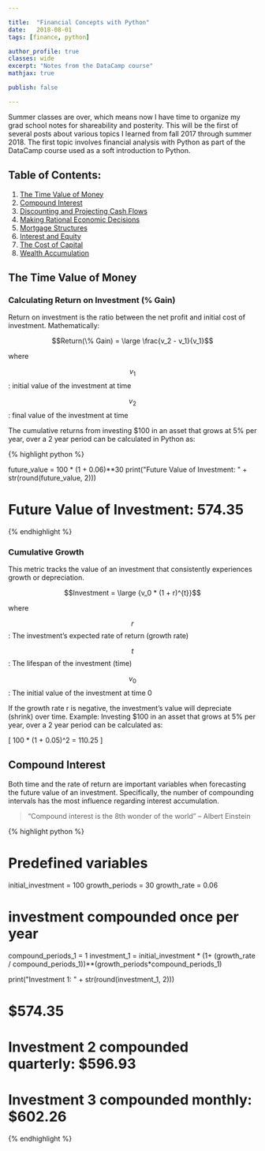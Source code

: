 ```yaml
---

title:  "Financial Concepts with Python"
date:   2018-08-01
tags: [finance, python]

author_profile: true
classes: wide
excerpt: "Notes from the DataCamp course"
mathjax: true

publish: false

---
```


Summer classes are over, which means now I have time to organize my grad school notes for shareability
and posterity. This will be the first of several posts about various topics I learned from fall 2017 
through summer 2018. The first topic involves financial analysis with Python as part of the DataCamp course 
used as a soft introduction to Python. 

## Table of Contents:
1. [The Time Value of Money](#the-time-value-of-money)
2. [Compound Interest](#compound-interest)
3. [Discounting and Projecting Cash Flows]()
4. [Making Rational Economic Decisions]()
5. [Mortgage Structures]()
6. [Interest and Equity]()
7. [The Cost of Capital]()
8. [Wealth Accumulation]()


## The Time Value of Money

### Calculating Return on Investment (% Gain)

Return on investment is the ratio between the net profit and initial cost of investment. Mathematically: 

$$Return(\% Gain) = \large \frac{v_2 - v_1}{v_1}$$

where 

$$v_1$$: initial value of the investment at time

$$v_2$$: final value of the investment at time

The cumulative returns from investing $100 in an asset that grows at 5% per year, over a 2 year period can be calculated in Python as: 

{% highlight python %}

future_value = 100 * (1 + 0.06)**30
print("Future Value of Investment: " + str(round(future_value, 2)))

# Future Value of Investment: 574.35

{% endhighlight %}

### Cumulative Growth

This metric tracks the value of an investment that consistently experiences growth or depreciation. 

$$Investment = \large {v_0 * (1 + r)^{t}}$$

where

$$r$$: The investment’s expected rate of return (growth rate)

$$t$$: The lifespan of the investment (time) 

$$v_0$$: The initial value of the investment at time 0

If the growth rate r is negative, the investment’s value will depreciate (shrink) over time. 
Example: Investing $100 in an asset that grows at 5% per year, over a 2 year period can be calculated as: 

\[ 100 * (1 + 0.05)^2 = 110.25 \]

## Compound Interest

Both time and the rate of return are important variables when forecasting the future value of an investment. Specifically, the number of compounding intervals has the most influence regarding interest accumulation. 

>“Compound interest is the 8th wonder of the world” – Albert Einstein

{% highlight python %}

# Predefined variables
initial_investment = 100
growth_periods = 30
growth_rate = 0.06

# investment compounded once per year
compound_periods_1 = 1
investment_1 = initial_investment * (1+ (growth_rate / 
compound_periods_1))**(growth_periods*compound_periods_1)

print("Investment 1: " + str(round(investment_1, 2)))
# $574.35

# Investment 2 compounded quarterly: $596.93

# Investment 3 compounded monthly: $602.26
{% endhighlight %}














